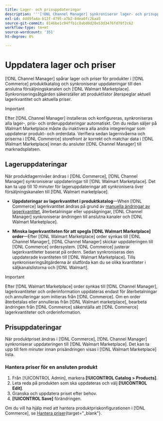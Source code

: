 ```yaml
---
title: Lager- och prisuppdateringar
description: '''[!DNL Channel Manager] synkroniserar lager- och prisuppdateringar mellan [!DNL Commerce] lagra och [!DNL Walmart Marketplace] så att du kan hantera dina säljkanalsåtgärder via [!DNL Commerce] Administratör'
exl-id: 4dd9fa4a-b12f-4795-a7b2-84ea0fc26aa5
source-git-commit: 8146be1c94ffb1c8abd0d28e53d3476fd78f2c62
workflow-type: tm+mt
source-wordcount: '351'
ht-degree: 0%

---
```


# Uppdatera lager och priser

[!DNL Channel Manager] spårar lager och priser för produkter i [!DNL Commerce] produktkatalog och synkroniserar uppdateringar till den anslutna försäljningskanalen och [!DNL Walmart Marketplace]. Synkroniseringsåtgärden säkerställer att produktlistor återspeglar aktuell lagerkvantitet och aktuella priser.


>[!IMPORTANT]
>
>Efter [!DNL Channel Manager] installeras och konfigureras, synkroniseras alla lager-, pris- och orderuppdateringar automatiskt. Om du redan säljer på Walmart Marketplace måste du inaktivera alla andra integreringar som uppdaterar produkt- och orderdata. Verifiera sedan lagernivåerna och priserna i [!DNL Commerce] storefront är korrekt och matchar data i [!DNL Walmart Marketplace] innan du ansluter [!DNL Channel Manager] till marknadsplatsen.


## Lageruppdateringar

När produktlagernivåer ändras i [!DNL Commerce], [!DNL Channel Manager] synkroniserar uppdateringar till [!DNL Walmart Marketplace]. Det kan ta upp till 10 minuter för lageruppdateringar att synkronisera över försäljningskanalen till [!DNL Walmart marketplace].

* **Uppdateringar av lagerkvantitet i produktkatalog**—When [!DNL Commerce] lagerkvantitet ändras på grund av [manuella ändringar av lagerkvantitet](https://docs.magento.com/user-guide/catalog/inventory-product-quantity.html), återbetalningar eller uppsägningar, [!DNL Channel Manager] synkroniserar ändringen till anslutna kanaler och [!DNL Walmart Marketplace].

* **Minska lagerkvantiteten för att spegla [!DNL Walmart Marketplace] order**—Efter [!DNL Walmart Marketplace] order synkas till [!DNL Channel Manager], [!DNL Channel Manager] skickar uppdateringen till [!DNL Commerce] ordersystem. [!DNL Commerce] justerar lagerkvantiteter baserat på ordern. Sedan synkroniseras den uppdaterade kvantiteten till [!DNL Walmart Marketplace]. Tills synkroniseringsåtgärderna är slutförda kan du se olika kvantiteter i säljkanalslistorna och [!DNL Walmart].

>[!IMPORTANT]
>
>Efter [!DNL Walmart Marketplace] order synkas till [!DNL Channel Manager], lagerkvantiteter och orderinformation uppdateras endast för återbetalningar och annulleringar som initieras från [!DNL Commerce]. Om en order återbetalas eller annulleras från [!DNL Walmart marketplace], bearbeta ändringen från [!DNL Commerce] säkerställa att [!DNL Commerce] lagerkvantiteter och orderinformation.

## Prisuppdateringar

När produktpriset ändras i [!DNL Commerce], [!DNL Channel Manager] synkroniserar uppdateringen till [!DNL Walmart Marketplace]. Det kan ta upp till fem minuter innan prisändringen visas i [!DNL Walmart Marketplace] lista.

### Hantera priser för en ansluten produkt

1. Från [!UICONTROL Admin], markera **[!UICONTROL Catalog > Products]**.
1. Leta reda på produkten som ska uppdateras och välj **[!UICONTROL Edit]**.
1. Granska och uppdatera priset efter behov.
1. **[!UICONTROL Save]** förändringen.

Om du vill ha hjälp med att hantera produktpriskonfigurationen i [!DNL Commerce], se [Hantera priser](https://docs.magento.com/user-guide/catalog/pricing.html){target=&quot;_blank&quot;}.
